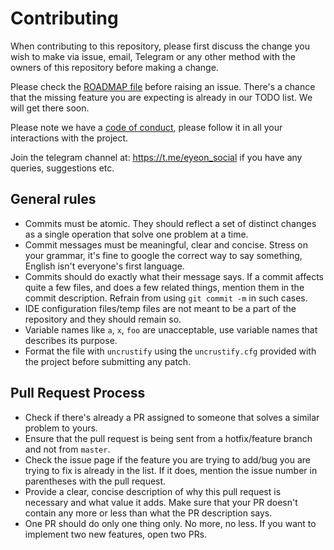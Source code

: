# Contributing

When contributing to this repository, please first discuss the change you wish to make via issue,
email, Telegram or any other method with the owners of this repository before making a change. 

Please check the [ROADMAP file](https://github.com/eyeon/Fixture/blob/master/README.MD) before raising an issue. There's a chance that the missing feature you
are expecting is already in our TODO list. We will get there soon.

Please note we have a [code of conduct](https://github.com/eyeon/Fixture/blob/master/CODE_OF_CONDUCT.md), please follow it in all your interactions with the project.

Join the telegram channel at: https://t.me/eyeon_social if you have any queries, suggestions etc.

## General rules

 -  Commits must be atomic. They should reflect a set of distinct changes as a single operation that solve one problem at a time.
 -  Commit messages must be meaningful, clear and concise. Stress on your grammar, it's fine to google the correct way to say something, English isn't everyone's first language.
 - Commits should do exactly what their message says. If a commit affects quite a few files, and does a few related things, mention them in the commit description. Refrain from using `git commit -m` in such cases.
 -  IDE configuration files/temp files are not meant to be a part of the repository and they should remain so.
 -  Variable names like `a`, `x`, `foo` are unacceptable, use variable names that describes its purpose.
 -  Format the file with `uncrustify` using the `uncrustify.cfg` provided with the project before submitting any patch.
   
## Pull Request Process

 -  Check if there's already a PR assigned to someone that solves a similar problem to yours.
 - Ensure that the pull request is being sent from a hotfix/feature branch and not from `master`.
 - Check the issue page if the feature you are trying to add/bug you are trying to fix is already in the list. If it does, mention the issue number in parentheses with the pull request.
 - Provide a clear, concise description of why this pull request is necessary and what value it adds. Make sure that your PR doesn't contain any more or less than what the PR description says.
 - One PR should do only one thing only. No more, no less. If you want to implement two new features, open two PRs.
